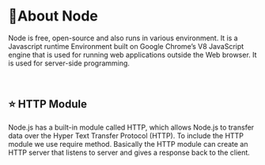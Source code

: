 <h1>🌟About Node</h1>

<p>Node is free, open-source and also runs in various environment. It is a Javascript runtime Environment built on Google Chrome’s V8 JavaScript engine that is used for running web applications outside the Web browser. It is used for server-side programming. </p><br>

<h2>⭐ HTTP Module </h2>
<p>Node.js has a built-in module called HTTP, which allows Node.js to transfer data over the Hyper Text Transfer Protocol (HTTP). To include the HTTP module we use require method. Basically the HTTP module can create an HTTP server that listens to server and gives a response back to the client.</p>
